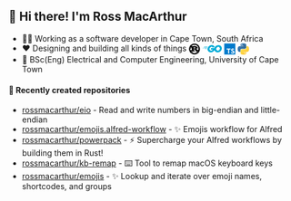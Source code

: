 ## 👋 Hi there! I'm Ross MacArthur

- 👨‍💻 Working as a software developer in Cape Town, South Africa
- ❤️ Designing and building all kinds of things
  <img align="center" src="https://github.com/rossmacarthur/rossmacarthur/blob/trunk/img/rust-logo.png" alt="Rust Logo" width="20" height="20">
  <img align="center" src="https://github.com/rossmacarthur/rossmacarthur/blob/trunk/img/go-logo.png" alt="Go Logo" height="13">
  <img align="center" src="https://github.com/rossmacarthur/rossmacarthur/blob/trunk/img/typescript-logo.png" alt="TypeScript Logo" width="20" height="20">
  <img align="center" src="https://github.com/rossmacarthur/rossmacarthur/blob/trunk/img/python-logo.png" alt="Python Logo" width="20" height="20">
- 📖 BSc(Eng) Electrical and Computer Engineering, University of Cape Town

#### 🌱 Recently created repositories

- [rossmacarthur/eio](https://github.com/rossmacarthur/eio) - Read and write numbers in big-endian and little-endian
- [rossmacarthur/emojis.alfred-workflow](https://github.com/rossmacarthur/emojis.alfred-workflow) - ✨ Emojis workflow for Alfred
- [rossmacarthur/powerpack](https://github.com/rossmacarthur/powerpack) - ⚡ Supercharge your Alfred workflows by building them in Rust!
- [rossmacarthur/kb-remap](https://github.com/rossmacarthur/kb-remap) - ⌨️ Tool to remap macOS keyboard keys
- [rossmacarthur/emojis](https://github.com/rossmacarthur/emojis) - ✨ Lookup and iterate over emoji names, shortcodes, and groups
